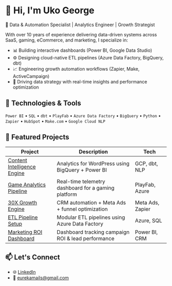 # 👋 Hi, I'm Uko George

🎯 Data & Automation Specialist | Analytics Engineer | Growth Strategist

With over 10 years of experience delivering data-driven systems across SaaS, gaming, eCommerce, and marketing, I specialize in:

- 📊 Building interactive dashboards (Power BI, Google Data Studio)
- ⚙️ Designing cloud-native ETL pipelines (Azure Data Factory, BigQuery, dbt)
- 📈 Engineering growth automation workflows (Zapier, Make, ActiveCampaign)
- 🧠 Driving data strategy with real-time insights and performance optimization

## 🔧 Technologies & Tools
`Power BI` • `SQL` • `dbt` • `PlayFab` • `Azure Data Factory` • `BigQuery` • `Python` • `Zapier` • `HubSpot` • `Make.com` • `Google Cloud NLP`

## 🚀 Featured Projects

| Project | Description | Tech |
|--------|-------------|------|
| [Content Intelligence Engine](#) | Analytics for WordPress using BigQuery + Power BI | GCP, dbt, NLP |
| [Game Analytics Pipeline](#) | Real-time telemetry dashboard for a gaming platform | PlayFab, Azure |
| [30X Growth Engine](#) | CRM automation + Meta Ads + funnel optimization | Meta Ads, Zapier |
| [ETL Pipeline Setup](#) | Modular ETL pipelines using Azure Data Factory | Azure, SQL |
| [Marketing ROI Dashboard](#) | Dashboard tracking campaign ROI & lead performance | Power BI, CRM |

## 📫 Let's Connect
- 🌐 [LinkedIn](https://linkedin.com/in/uko-george-utuk-5b680b49)
- 📧 eurekamails@gmail.com



